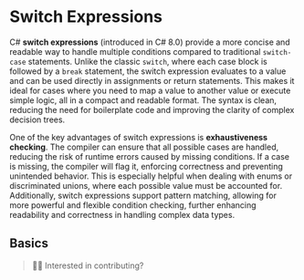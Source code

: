 # Switch Expressions

C# **switch expressions** (introduced in C# 8.0) provide a more concise and readable way to handle multiple conditions compared to traditional `switch-case` statements. Unlike the classic `switch`, where each case block is followed by a `break` statement, the switch expression evaluates to a value and can be used directly in assignments or return statements. This makes it ideal for cases where you need to map a value to another value or execute simple logic, all in a compact and readable format. The syntax is clean, reducing the need for boilerplate code and improving the clarity of complex decision trees.

One of the key advantages of switch expressions is **exhaustiveness checking**. The compiler can ensure that all possible cases are handled, reducing the risk of runtime errors caused by missing conditions. If a case is missing, the compiler will flag it, enforcing correctness and preventing unintended behavior. This is especially helpful when dealing with enums or discriminated unions, where each possible value must be accounted for. Additionally, switch expressions support pattern matching, allowing for more powerful and flexible condition checking, further enhancing readability and correctness in handling complex data types.

## Basics

> 👋🏼 Interested in contributing?
